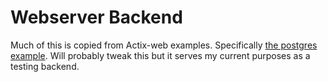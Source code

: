 # Webserver Backend
Much of this is copied from Actix-web examples. Specifically [the postgres example](https://github.com/actix/examples/tree/master/databases/postgres). Will probably tweak this but it serves my current purposes as a testing backend.
